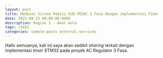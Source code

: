 ```yaml
---
layout: post
title: Membuat Sistem Pemicu SCR-TRIAC 3 Fasa dengan implementasi Timer STM32
date: 2022-08-23 00:00:00-0400
description: Bagian I - Awal mula
tags: stm32
categories: sample-posts external-services
---
```

Hallo semuanya, kali ini saya akan sedikit _sharing_ terkait dengan implementasi _timer_ STM32 pada proyek AC Regulator 3 Fasa.